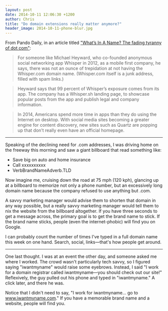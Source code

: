 ```yaml
---
layout: post
date: 2014-10-11 12:06:30 +1200
author: Chris
title: "Do domain extensions really matter anymore?"
header_image: 2014-10-11-phone-blur.jpg
---
```


<!-- excerpt -->

From Pando Daily, in an article titled ["What’s In A Name? The fading tyranny of dot com"](http://pando.com/2014/10/09/whats-in-a-name-the-fading-tyranny-of-dot-com/):

>For someone like Michael Heyward, who co-founded anonymous social networking app Whisper in 2012, as a mobile first company, he says, there was not an ounce of trepidation at not having the Whisper.com domain name. (Whisper.com itself is a junk address, filled with spam links.)

>Heyward says that 99 percent of Whisper’s exposure comes from its app. The company has a Whisper.sh landing page, to showcase popular posts from the app and publish legal and company information.

>In 2014, Americans spend more time in apps than they do using the Internet on desktop. With social media sites becoming a greater engine for content discovery, new sites such as Quartz are popping up that don’t really even have an official homepage.

<!-- /excerpt -->

***

Speaking of the declining need for .com addresses, I was driving home on the freeway this morning and saw a giant billboard that read something like:

+ Save big on auto and home insurance
+ Call xxxxxxxxxx
+ VerbBrandNameAdverb.TLD

Now imagine me, cruising down the road at 75 mph (120 kph), glancing up at a billboard to memorize not only a phone number, but an excessively long domain name because the company refused to use anything but .com. 

A savvy marketing manager would advise them to shorten that domain in any way possible, but a really savvy marketing manager would tell them to nix the website from the billboard altogether. If you have three seconds to get a message across, the primary goal is to get the brand name to stick. If the brand name sticks, people (even the internet-phobic) will find you on Google.

I can probably count the number of times I've typed in a full domain name this week on one hand. Search, social, links—that's how people get around.

***

One last thought. I was at an event the other day, and someone asked me where I worked. The crowd wasn't particularly tech savvy, so I figured saying "iwantmyname" would raise some eyebrows. Instead, I said "I work for a domain registrar called iwantmyname—you should check out our site!" Reflexively, the guy pulled out his phone and typed in "iwantmyname." A click later, and there he was. 

Notice that I didn't need to say, "I work for iwantmyname... go to www.iwantmyname.com." If you have a memorable brand name and a website, people will find you.